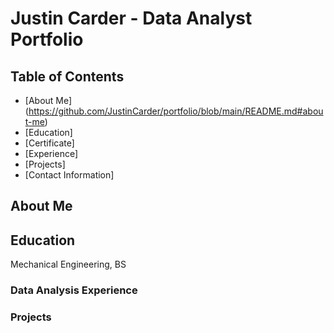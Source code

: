 # Justin Carder - Data Analyst Portfolio

## Table of Contents
- [About Me] (https://github.com/JustinCarder/portfolio/blob/main/README.md#about-me)
- [Education]
- [Certificate]
- [Experience]
- [Projects]
- [Contact Information]

## About Me 

## Education
Mechanical Engineering, BS

### Data Analysis Experience

### Projects
